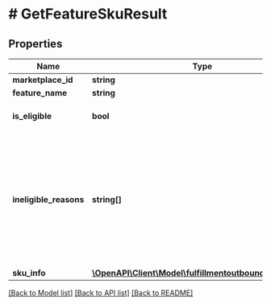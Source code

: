 # # GetFeatureSkuResult

## Properties

Name | Type | Description | Notes
------------ | ------------- | ------------- | -------------
**marketplace_id** | **string** | The requested marketplace. |
**feature_name** | **string** | The name of the feature. |
**is_eligible** | **bool** | When true, the seller SKU is eligible for the requested feature. |
**ineligible_reasons** | **string[]** | A list of one or more reasons that the seller SKU is ineligibile for the feature.  Possible values: * &#x60;MERCHANT_NOT_ENROLLED&#x60; - The merchant isn&#39;t enrolled for the feature. * &#x60;SKU_NOT_ELIGIBLE&#x60; - The SKU doesn&#39;t reside in a warehouse that supports the feature. * &#x60;INVALID_SKU&#x60; - There is an issue with the SKU provided. | [optional]
**sku_info** | [**\OpenAPI\Client\Model\fulfillmentoutbound\FeatureSku**](FeatureSku.md) |  | [optional]

[[Back to Model list]](../../README.md#models) [[Back to API list]](../../README.md#endpoints) [[Back to README]](../../README.md)
